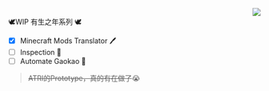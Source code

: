 <img align="right" src="https://github-readme-stats.vercel.app/api/top-langs/?username=kressety&layout=compact&theme=dark"><br>
🕊WIP 有生之年系列 🕊
- [x] Minecraft Mods Translator 🖊
- [ ] Inspection 👀
- [ ] Automate Gaokao 📕
> ~~ATRI的Prototype，真的有在做了~~😭
